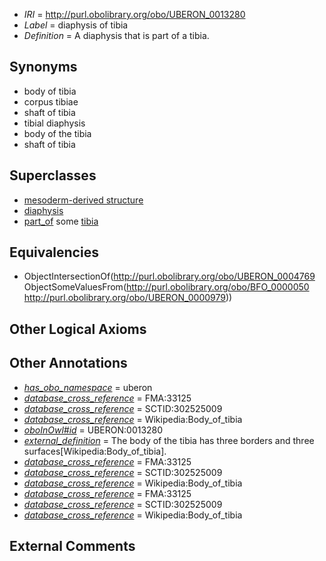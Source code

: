  * *IRI* = http://purl.obolibrary.org/obo/UBERON_0013280
 * *Label* = diaphysis of tibia
 * *Definition* = A diaphysis that is part of a tibia.

## Synonyms

 * body of tibia
 * corpus tibiae
 * shaft of tibia
 * tibial diaphysis
 * body of the tibia
 * shaft of tibia

## Superclasses

 * [mesoderm-derived structure](../../UBERON/20/UBERON_0004120.md)
 * [diaphysis](../../UBERON/69/UBERON_0004769.md)
 * [part_of](../../BFO/50/BFO_0000050.md) some [tibia](../../UBERON/79/UBERON_0000979.md)

## Equivalencies

 * ObjectIntersectionOf(<http://purl.obolibrary.org/obo/UBERON_0004769> ObjectSomeValuesFrom(<http://purl.obolibrary.org/obo/BFO_0000050> <http://purl.obolibrary.org/obo/UBERON_0000979>))

## Other Logical Axioms


## Other Annotations

 * *[has_obo_namespace](../../ce/oboInOwl#hasOBONamespace.md)* = uberon
 * *[database_cross_reference](../../ef/oboInOwl#hasDbXref.md)* = FMA:33125
 * *[database_cross_reference](../../ef/oboInOwl#hasDbXref.md)* = SCTID:302525009
 * *[database_cross_reference](../../ef/oboInOwl#hasDbXref.md)* = Wikipedia:Body_of_tibia
 * *[oboInOwl#id](../../id/oboInOwl#id.md)* = UBERON:0013280
 * *[external_definition](../../UBPROP/01/UBPROP_0000001.md)* = The body of the tibia has three borders and three surfaces[Wikipedia:Body_of_tibia].
 * *[database_cross_reference](../../ef/oboInOwl#hasDbXref.md)* = FMA:33125
 * *[database_cross_reference](../../ef/oboInOwl#hasDbXref.md)* = SCTID:302525009
 * *[database_cross_reference](../../ef/oboInOwl#hasDbXref.md)* = Wikipedia:Body_of_tibia
 * *[database_cross_reference](../../ef/oboInOwl#hasDbXref.md)* = FMA:33125
 * *[database_cross_reference](../../ef/oboInOwl#hasDbXref.md)* = SCTID:302525009
 * *[database_cross_reference](../../ef/oboInOwl#hasDbXref.md)* = Wikipedia:Body_of_tibia

## External Comments

